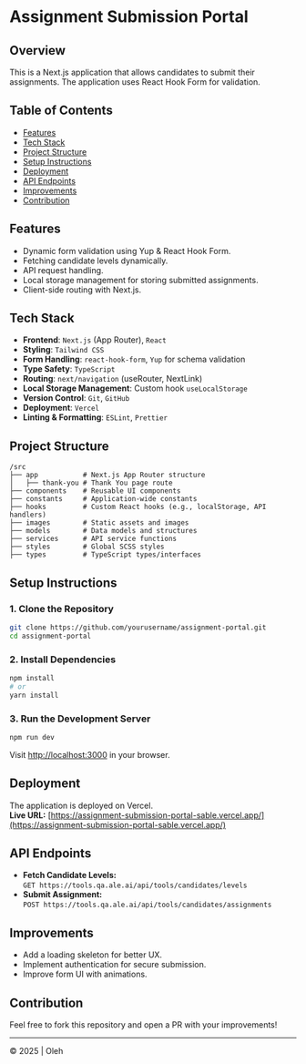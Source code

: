 
# Assignment Submission Portal

##  Overview
This is a Next.js application that allows candidates to submit their assignments. The application uses React Hook Form for validation.

## Table of Contents

- [Features](#features)
- [Tech Stack](#tech-stack)
- [Project Structure](#project-structure)
- [Setup Instructions](#setup-installation)
- [Deployment](#deployment)
- [API Endpoints](#api-endpoints)
- [Improvements ](#improvements)
- [Contribution](#contribution)

##  Features
- Dynamic form validation using Yup & React Hook Form.
- Fetching candidate levels dynamically.
- API request handling.
- Local storage management for storing submitted assignments.
- Client-side routing with Next.js.

## Tech Stack

- **Frontend**: `Next.js` (App Router), `React`
- **Styling**: `Tailwind CSS`
- **Form Handling**: `react-hook-form`, `Yup` for schema validation
- **Type Safety**: `TypeScript`
- **Routing**: `next/navigation` (useRouter, NextLink)
- **Local Storage Management**: Custom hook `useLocalStorage`
- **Version Control**: `Git`, `GitHub`
- **Deployment**: `Vercel`
- **Linting & Formatting**: `ESLint`, `Prettier`

##  Project Structure
```
/src
├── app           # Next.js App Router structure
│   ├── thank-you # Thank You page route
├── components    # Reusable UI components
├── constants     # Application-wide constants
├── hooks         # Custom React hooks (e.g., localStorage, API handlers)
├── images        # Static assets and images
├── models        # Data models and structures
├── services      # API service functions
├── styles        # Global SCSS styles
├── types         # TypeScript types/interfaces
```

## Setup Instructions

### 1️. Clone the Repository
```sh
git clone https://github.com/yourusername/assignment-portal.git
cd assignment-portal
```

### 2️. Install Dependencies
```sh
npm install
# or
yarn install
```

### 3️. Run the Development Server
```sh
npm run dev
```
Visit [http://localhost:3000](http://localhost:3000) in your browser.

##  Deployment
The application is deployed on Vercel.  
**Live URL:** [https://assignment-submission-portal-sable.vercel.app/](https://assignment-submission-portal-sable.vercel.app/)

## API Endpoints
- **Fetch Candidate Levels:**  
  `GET https://tools.qa.ale.ai/api/tools/candidates/levels`
- **Submit Assignment:**  
  `POST https://tools.qa.ale.ai/api/tools/candidates/assignments`

## Improvements
- Add a loading skeleton for better UX.
- Implement authentication for secure submission.
- Improve form UI with animations.

## Contribution
Feel free to fork this repository and open a PR with your improvements!

---

© 2025 | Oleh
